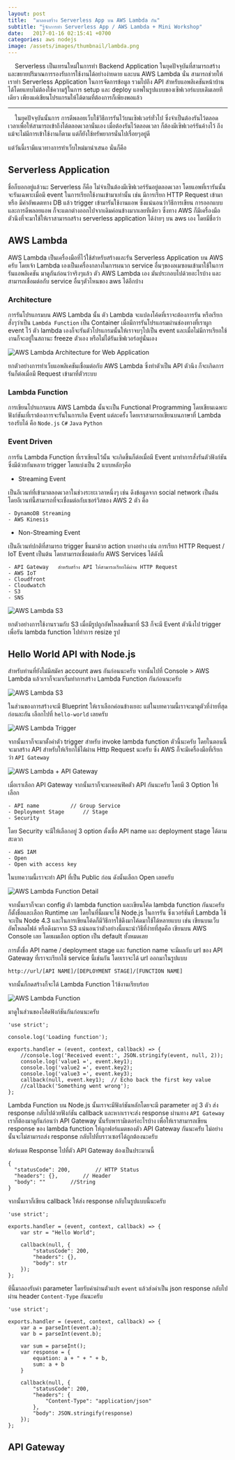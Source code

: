 ```yaml
---
layout: post
title:  "มาลองสร้าง Serverless App บน AWS Lambda กัน"
subtitle: "รู้จักการทำ Serverless App / AWS Lambda + Mini Workshop"
date:   2017-01-16 02:15:41 +0700
categories: aws nodejs
image: /assets/images/thumbnail/lambda.png
---
```


&nbsp;&nbsp;&nbsp;&nbsp;Serverless เป็นเทรนใหม่ในการทำ Backend Application ในยุคปัจจุบันที่สามารถสร้างและขยายปริมาณการรองรับการใช้งานได้อย่างง่ายดาย และบน AWS Lambda นั่น สามารถช่วยให้เราทำ Serverless Application ในการจัดการข้อมูล รวมไปถึง API สำหรับแอพลิเคชันหน้าบ้านได้โดยแทบไม่ต้องใช้ความรู้ในการ setup และ deploy แอพในรูปแบบของเซิฟเวอร์แบบเดิมเลยทีเดียว เพียงแค่เขียนโปรแกรมให้ได้ตามที่ต้องการก็เพียงพอแล้ว

---



&nbsp;&nbsp;&nbsp;&nbsp;ในยุคปัจจุบันนั้นการ การดีพลอยเว็บใช้วิธีการรันไว้บนเซิฟเวอร์ทั่วไป ซึ่งจำเป็นต้องรันไว้ตลอดเวลาเพื่อให้สามารถเข้าถึงได้ตลอดเวลานั่นเอง เมื่อต้องรันไว้ตลอดเวลา ก็ต้องมีเซิฟเวอร์รันค้างไว้ ถึงแม้จะไม่มีการเข้าใช้งานก็ตาม แต่ก็ยังใช้ทรัพยากรนั่นไปเรื่อยๆอยู่ดี

แต่วันนี้เรามีแนวทางการทำเว็บใหม่มานำเสนอ นั่นก็คือ

## Serverless Application

ชื่อก็บอกอยู่แล้วนะ Serverless ก็คือ ไม่จำเป็นต้องมีเซิฟเวอร์รันอยู่ตลอดเวลา โดยแอพที่เรารันนั้นจะรันเฉพาะเมื่อมี event ในการเรียกใช้งานเข้ามาเท่านั้น เช่น มีการเรียก HTTP Request เข้ามา หรือ มีค่าอัพเดตทาง DB แล้ว trigger เข้ามารันใช้งานแอพ ซึ่งแน่นอนว่าวิธีการเขียน การออกแบบ และการดีพลอยแอพ ก็จะแตกต่างออกไปจากเดิมค่อนข้างมากเลยทีเดียว ซึ่งทาง AWS ก็มีเครื่องมือ ตัวนึงที่จะมาใช้ให้เราสามารถสร้าง serverless application ได้ง่ายๆ บน aws เอง โดยมีชื่อว่า

## AWS Lambda

AWS Lambda เป็นเครื่องมือที่ไว้ใช้สำหรับสร้างและรัน Serverless Application บน AWS ครับ โดยเจ้า Lambda เองเป็นเครื่องกลางในการผนวก service อื่นๆของอเมซอนเข้ามาใช้ในการรันแอพลิเคชัน มาดูกันก่อนว่าจริงๆแล้ว ตัว AWS Lambda เอง มันประกอบไปด้วยอะไรบ้าง และสามารถเชื่อมต่อกับ service อื่นๆตัวไหนของ aws ได้อีกบ้าง

### Architecture

การรันโปรแกรมบน AWS Lambda นั้น ตัว Lambda จะแปลงโค้ดที่เราจะต้องการรัน หรือเรียกสั่งๆว่าเป็น `Lambda Function` เป็น Container เมื่อมีการรันโปรแกรมผ่านช่องทางที่เราผูก event ไว้ ตัว lambda เองก็จะรันตัวโปรแกรมนั้นให้เราจบๆไปเป็น event และเมื่อไม่มีการเรียกใช้งานก็จะอยู่ในสถานะ freeze ตัวเอง หรือไม่ได้รันเซิฟเวอร์อยู่นั่นเอง

![AWS Lambda Architecture for Web Application](/assets/images/posts/lambda/lambda-architect.png)

ยกตัวอย่างการทำเว็บแอพลิเคชันเชื่อมต่อกับ AWS Lambda ซึ่งทำตัวเป็น API ตัวนึง ก็จะเกิดการรันก็ต่อเมื่อมี Request เข้ามาที่ตัวระบบ

### Lambda Function

การเขียนโปรแกรมบน AWS Lambda นั้นจะเป็น Functional Programming โดยเขียนเฉพาะฟังก์ชันเที่เราต้องการจะรันในการเกิด Event แต่ละครั้ง โดยเราสามารถเขียนบนภาษาที่ Lambda รองรับได้ คือ `Node.js` `C#` `Java` `Python`

### Event Driven

การรัน Lambda Function ที่เราเขียนไว้นั้น จะเกิดขึ้นก็ต่อเมื่อมี Event มาทำการสั่งรันตัวฟังก์ชัน ซึ่งมีด้วยกันหลาย trigger โดยแบ่งเป็น 2 แบบหลักๆคือ

- Streaming Event

เป็นอีเวนท์ที่เข้ามาตลอดเวลาในช่วงระยะเวลาหนึ่งๆ เช่น ดึงข้อมูลจาก social network เป็นต้น โดยอีเวนท์นี้สามารถที่จะเชื่อมต่อกับเซอร์วิสของ AWS 2 ตัว คือ

	- DynamoDB Streaming
	- AWS Kinesis

- Non-Streaming Event

เป็นอีเวนท์ปกติที่สามารถ trigger ขึ้นมาด้วย action บางอย่าง เช่น การเรียก HTTP Request / IoT Event เป็นต้น โดยสามารถเชื่อมต่อกับ AWS Services ได้ดังนี้

	- API Gateway 	สำหรับสร้าง API ให้สามารถเรียกได้ผ่าน HTTP Request
	- AWS IoT
	- Cloudfront
	- Cloudwatch
	- S3
	- SNS

![AWS Lambda S3](/assets/images/posts/lambda/lambda-photo.png)

ยกตัวอย่างการใช้งานรวมกับ S3 เมื่อมีรูปถูกอัพโหลดขึ้นมาที่ S3 ก็จะมี Event ตัวนึงไป trigger เพื่อรัน lambda function ไปทำการ resize รูป

## Hello World API with Node.js

สำหรับท่านที่ยังไม่มีสมัคร account aws กันก่อนนะครับ จากนั้นไปที่ Console > AWS Lambda แล้วเราก็จะมาเริ่มทำการสร้าง Lambda Function กันก่อนนะครับ

![AWS Lambda S3](/assets/images/posts/lambda/lambda-blueprint.png)

ในส่วนของการสร้างจะมี Blueprint ให้เราเลือกค่อนข้างเยอะ แต่ในบทความนี้เราจะมาดูตัวที่ง่ายที่สุดก่อนละกัน เลือกไปที่ `hello-world` เลยครับ


![AWS Lambda Trigger](/assets/images/posts/lambda/lambda-trigger.png)

จากนั้นเราก็จะมาตั้งค่าตัว trigger สำหรับ invoke lambda function ตัวนี้นะครับ โดยในตอนนี้จะมาสร้าง API สำหรับให้เรียกใช้ได้ผ่าน Http Request นะครับ ซึ่ง AWS ก็จะมีเครื่องมือที่เรียกว่า `API Gateway` 

![AWS Lambda + API Gateway](/assets/images/posts/lambda/lambda-api-gateway.png)

เมื่อเราเลือก API Gateway จากนั้นเราก็จะมาคอนฟิคตัว API กันนะครับ โดยมี 3 Option ให้เลือก

	- API name 			// Group Service
	- Deployment Stage		// Stage
	- Security

โดย Security จะมีให้เลือกอยู่ 3 option ตั้งเชื่อ API name และ deployment stage ได้ตามสะดวก

	- AWS IAM
	- Open
	- Open with access key

ในบทความนี้เราจะทำ API ที่เป็น Public ก่อน ดังนั้นเลือก Open เลยครับ 


![AWS Lambda Function Detail](/assets/images/posts/lambda/lambda-function-detail.png)

จากนั้นเราก็จะมา config ตัว lambda function และเขียนโค้ด lambda function กันนะครับ ก็ตั้งชื่อและเลือก Runtime เลย โดยในที่นี้ผมจะใช้ Node.js ในการรัน ซึ่งเวอร์ชันที่ Lambda ใช้จะเป็น Node 4.3 และในการเขียนโค้ดก็มีวิธีการใช้ดึงมาโค้ดมาใช้ได้หลายแบบ เช่น เขียนบนเว็บ อัพโหลดไฟล์ หรือดึงมาจาก S3 แน่นอนว่าตัวอย่างนี้แนะนำวิธีที่ง่ายที่สุดคือ เขียนบน AWS Console เลย โดยผมเลือก option เป็น default ทั้งหมดเลย

การตั้งชื่อ API name / deployment stage และ function name จะมีผลกับ url ของ API Gateway ที่เราจะเรียกใช้ service นี้เช่นกัน โดยเราจะได้ url ออกมาในรูปแบบ

```
http://url/[API NAME]/[DEPLOYMENT STAGE]/[FUNCTION NAME]
```

จากนั้นก็กดสร้างก็จะได้ Lambda Function ไว้ช้งานเรียบร้อย

![AWS Lambda Function](/assets/images/posts/lambda/lambda-edit-response-console.png)


มาดูในส่วนของโค้ดฟังก์ชันกันก่อนนะครับ

```
'use strict';

console.log('Loading function');

exports.handler = (event, context, callback) => {
    //console.log('Received event:', JSON.stringify(event, null, 2));
    console.log('value1 =', event.key1);
    console.log('value2 =', event.key2);
    console.log('value3 =', event.key3);
    callback(null, event.key1);  // Echo back the first key value
    //callback('Something went wrong');
};
```

Lambda Function บน Node.js นั้นเราจะมีฟังก์ชันหลักโดยจะมี parameter อยู่ 3 ตัว ส่ง response กลับไปด้วยฟังก์ชัน callback และหากเราจะส่ง response ผ่านทาง `API Gateway` เราก็ต้องมาดูกันก่อนว่า API Gateway นั้นรับพารามิเตอร์อะไรบ้าง เพื่อให้เราสามารถเขียน response ของ lambda function ให้ถูกฟอร์แมตของตัว API Gateway กันนะครับ ไม่อย่างนั้นจะไม่สามารถส่ง response กลับไปที่บราวเซอร์ได้ถูกต้องนะครับ

ฟอร์แมต Response ไปที่ตัว API Gateway ต้องเป็นประมานนี้

```
{
  "statusCode": 200,		// HTTP Status
  "headers": {},		// Header
  "body": ""		//String
}
```

จากนั้นเราก็เขียน callback ให้ส่ง response กลับในรูปแบบนี้นะครับ

```
'use strict';

exports.handler = (event, context, callback) => {
	var str = "Hello World";

	callback(null, {
		"statusCode": 200,
		"headers": {},
		"body": str
	});
};
```

ทีนี้มาลองรับค่า parameter โดยรับค่าผ่านตัวแปร `event` แล้วส่งค่าเป็น json response กลับไปผ่าน header `Content-Type` กันนะครับ

```
'use strict';

exports.handler = (event, context, callback) => {
	var a = parseInt(event.a);
	var b = parseInt(event.b);

	var sum = parseInt();
	var response = {
		equation: a + " + " + b,
		sum: a + b
	}

	callback(null, {
		"statusCode": 200,
		"headers": {
			"Content-Type": "application/json"
		},
		"body": JSON.stringify(response)
	});
};
```

## API Gateway

